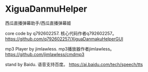 # XiguaDanmuHelper
西瓜直播弹幕助手/西瓜直播弹幕姬

core code by q792602257.
核心代码作者q792602257。
https://github.com/q792602257/XiguaDanmakuHelperGUI

mp3 Player by jimlawless.
mp3播放器作者jimlawless。
https://github.com/jimlawless/cmdmp3

stand by Baidu.
语音支持百度。
https://ai.baidu.com/tech/speech/tts
